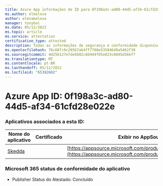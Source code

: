 ```yaml
---
title: Azure App informações de ID para 0f198a3c-ad80-44d5-af34-61cfd28e022e
ms.author: elmalova
author: elenamalova
manager: tonybal
ms.date: 05/12/2022
ms.topic: article
ms.service: attestation
certification_type: attested
description: Todas as informações de segurança e conformidade disponíveis para 0f198a3c-ad80-44d5-af34-61cfd28e022e.
ms.openlocfilehash: 76c68fc9c20567ab4ff7708e53504649a5462f38
ms.sourcegitcommit: 4d256127e7de5b02c6b9d4f05e823c6845d5bbf7
ms.translationtype: MT
ms.contentlocale: pt-BR
ms.lasthandoff: 05/12/2022
ms.locfileid: "65382602"
---
```

# <a name="azure-app-id-0f198a3c-ad80-44d5-af34-61cfd28e022e"></a>Azure App ID: 0f198a3c-ad80-44d5-af34-61cfd28e022e


### <a name="apps-associated-with-this-id"></a>Aplicativos associados a esta ID:
| **Nome do aplicativo** | **Certificado** | **Exibir no AppSource** |
|--------------|---------------|-----------------------|
| [Skedda](../forward/WA200004065.md) |  | [https://appsource.microsoft.com/product/office/WA200004065](https://appsource.microsoft.com/product/office/WA200004065) |

### <a name="microsoft-365-app-compliance-status"></a>Microsoft 365 status de conformidade do aplicativo
- Publisher Status do Atestado: Concluído
